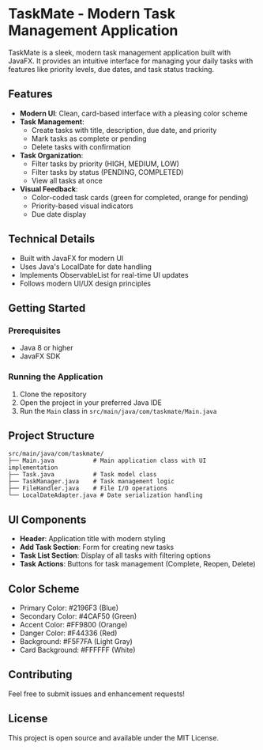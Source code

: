 # TaskMate - Modern Task Management Application

TaskMate is a sleek, modern task management application built with JavaFX. It provides an intuitive interface for managing your daily tasks with features like priority levels, due dates, and task status tracking.

## Features

- **Modern UI**: Clean, card-based interface with a pleasing color scheme
- **Task Management**:
  - Create tasks with title, description, due date, and priority
  - Mark tasks as complete or pending
  - Delete tasks with confirmation
- **Task Organization**:
  - Filter tasks by priority (HIGH, MEDIUM, LOW)
  - Filter tasks by status (PENDING, COMPLETED)
  - View all tasks at once
- **Visual Feedback**:
  - Color-coded task cards (green for completed, orange for pending)
  - Priority-based visual indicators
  - Due date display

## Technical Details

- Built with JavaFX for modern UI
- Uses Java's LocalDate for date handling
- Implements ObservableList for real-time UI updates
- Follows modern UI/UX design principles

## Getting Started

### Prerequisites

- Java 8 or higher
- JavaFX SDK

### Running the Application

1. Clone the repository
2. Open the project in your preferred Java IDE
3. Run the `Main` class in `src/main/java/com/taskmate/Main.java`

## Project Structure

```
src/main/java/com/taskmate/
├── Main.java           # Main application class with UI implementation
├── Task.java           # Task model class
├── TaskManager.java    # Task management logic
├── FileHandler.java    # File I/O operations
└── LocalDateAdapter.java # Date serialization handling
```

## UI Components

- **Header**: Application title with modern styling
- **Add Task Section**: Form for creating new tasks
- **Task List Section**: Display of all tasks with filtering options
- **Task Actions**: Buttons for task management (Complete, Reopen, Delete)

## Color Scheme

- Primary Color: #2196F3 (Blue)
- Secondary Color: #4CAF50 (Green)
- Accent Color: #FF9800 (Orange)
- Danger Color: #F44336 (Red)
- Background: #F5F7FA (Light Gray)
- Card Background: #FFFFFF (White)

## Contributing

Feel free to submit issues and enhancement requests!

## License

This project is open source and available under the MIT License. 